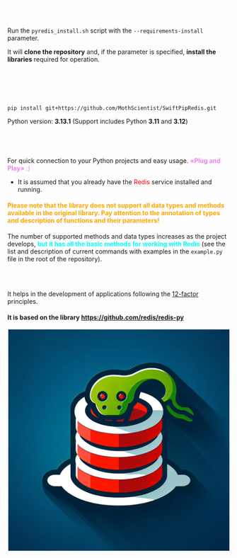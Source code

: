 # <span style="color: white;">Installing with an external directory</span>
Run the ```pyredis_install.sh``` script with the ```--requirements-install``` parameter.

It will __clone the repository__ and, if the parameter is specified, __install the libraries__ required for operation.

# <span style="color: white;">Install (pip)</span>

`pip install git+https://github.com/MothScientist/SwiftPipRedis.git`

Python version: __3.13.1__ (Support includes Python __3.11__ and __3.12__)

## <span style="color: white;">For what?</span>

For quick connection to your Python projects and easy usage. <span style="color: violet;">__«Plug and Play»__ :)</span></br>
* It is assumed that you already have the <span style="color: red;">Redis</span> service installed and running.

#### <span style="color: orange;">Please note that the library does not support all data types and methods available in the original library. Pay attention to the annotation of types and description of functions and their parameters!</span>
The number of supported methods and data types increases as the project develops, <span style="color: aqua;">**but it has all the basic methods for working with Redis**</span> (see the list and description of current commands with examples in the `example.py` file in the root of the repository).

<span style="color: white;"><u>Backward compatibility of functions is also preserved, which allows you to avoid problems when 
using the library in your projects</u></span>

It helps in the development of applications following the [12-factor](https://12factor.net/) principles.

#### It is based on the library https://github.com/redis/redis-py

<div style="text-align: center;">
    <img src="logo1.jpg" alt="PyRedisImage" style="width: 500px; height: 500px;" />
</div>